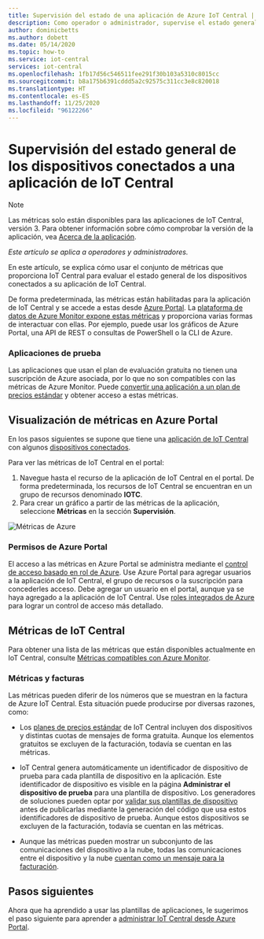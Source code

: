 ```yaml
---
title: Supervisión del estado de una aplicación de Azure IoT Central | Microsoft Docs
description: Como operador o administrador, supervise el estado general de los dispositivos conectados a su aplicación de IoT Central.
author: dominicbetts
ms.author: dobett
ms.date: 05/14/2020
ms.topic: how-to
ms.service: iot-central
services: iot-central
ms.openlocfilehash: 1fb17d56c546511fee291f30b103a5310c8015cc
ms.sourcegitcommit: b8a175b6391cddd5a2c92575c311cc3e8c820018
ms.translationtype: HT
ms.contentlocale: es-ES
ms.lasthandoff: 11/25/2020
ms.locfileid: "96122266"
---
```

# <a name="monitor-the-overall-health-of-the-devices-connected-to-an-iot-central-application"></a>Supervisión del estado general de los dispositivos conectados a una aplicación de IoT Central

> [!NOTE]
> Las métricas solo están disponibles para las aplicaciones de IoT Central, versión 3. Para obtener información sobre cómo comprobar la versión de la aplicación, vea [Acerca de la aplicación](./howto-get-app-info.md).

*Este artículo se aplica a operadores y administradores.*

En este artículo, se explica cómo usar el conjunto de métricas que proporciona IoT Central para evaluar el estado general de los dispositivos conectados a su aplicación de IoT Central.

De forma predeterminada, las métricas están habilitadas para la aplicación de IoT Central y se accede a estas desde [Azure Portal](https://portal.azure.com/). La [plataforma de datos de Azure Monitor expone estas métricas](../../azure-monitor/platform/data-platform-metrics.md) y proporciona varias formas de interactuar con ellas. Por ejemplo, puede usar los gráficos de Azure Portal, una API de REST o consultas de PowerShell o la CLI de Azure.

### <a name="trial-applications"></a>Aplicaciones de prueba

Las aplicaciones que usan el plan de evaluación gratuita no tienen una suscripción de Azure asociada, por lo que no son compatibles con las métricas de Azure Monitor. Puede [convertir una aplicación a un plan de precios estándar](./howto-view-bill.md#move-from-free-to-standard-pricing-plan) y obtener acceso a estas métricas.

## <a name="view-metrics-in-the-azure-portal"></a>Visualización de métricas en Azure Portal

En los pasos siguientes se supone que tiene una [aplicación de IoT Central](./quick-deploy-iot-central.md) con algunos [dispositivos conectados](./tutorial-connect-device.md).

Para ver las métricas de IoT Central en el portal:

1. Navegue hasta el recurso de la aplicación de IoT Central en el portal. De forma predeterminada, los recursos de IoT Central se encuentran en un grupo de recursos denominado **IOTC**.
1. Para crear un gráfico a partir de las métricas de la aplicación, seleccione **Métricas** en la sección **Supervisión**.

![Métricas de Azure](media/howto-monitor-application-health/metrics.png)

### <a name="azure-portal-permissions"></a>Permisos de Azure Portal

El acceso a las métricas en Azure Portal se administra mediante el [control de acceso basado en rol de Azure](../../role-based-access-control/overview.md). Use Azure Portal para agregar usuarios a la aplicación de IoT Central, el grupo de recursos o la suscripción para concederles acceso. Debe agregar un usuario en el portal, aunque ya se haya agregado a la aplicación de IoT Central. Use [roles integrados de Azure](../../role-based-access-control/built-in-roles.md) para lograr un control de acceso más detallado.

## <a name="iot-central-metrics"></a>Métricas de IoT Central

Para obtener una lista de las métricas que están disponibles actualmente en IoT Central, consulte [Métricas compatibles con Azure Monitor](../../azure-monitor/platform/metrics-supported.md#microsoftiotcentraliotapps).

### <a name="metrics-and-invoices"></a>Métricas y facturas

Las métricas pueden diferir de los números que se muestran en la factura de Azure IoT Central. Esta situación puede producirse por diversas razones, como:

- Los [planes de precios estándar](https://azure.microsoft.com/pricing/details/iot-central/) de IoT Central incluyen dos dispositivos y distintas cuotas de mensajes de forma gratuita. Aunque los elementos gratuitos se excluyen de la facturación, todavía se cuentan en las métricas.

- IoT Central genera automáticamente un identificador de dispositivo de prueba para cada plantilla de dispositivo en la aplicación. Este identificador de dispositivo es visible en la página **Administrar el dispositivo de prueba** para una plantilla de dispositivo. Los generadores de soluciones pueden optar por [validar sus plantillas de dispositivo](./overview-iot-central.md#create-device-templates) antes de publicarlas mediante la generación del código que usa estos identificadores de dispositivo de prueba. Aunque estos dispositivos se excluyen de la facturación, todavía se cuentan en las métricas.

- Aunque las métricas pueden mostrar un subconjunto de las comunicaciones del dispositivo a la nube, todas las comunicaciones entre el dispositivo y la nube [cuentan como un mensaje para la facturación](https://azure.microsoft.com/pricing/details/iot-central/).

## <a name="next-steps"></a>Pasos siguientes

Ahora que ha aprendido a usar las plantillas de aplicaciones, le sugerimos el paso siguiente para aprender a [administrar IoT Central desde Azure Portal](howto-manage-iot-central-from-portal.md).